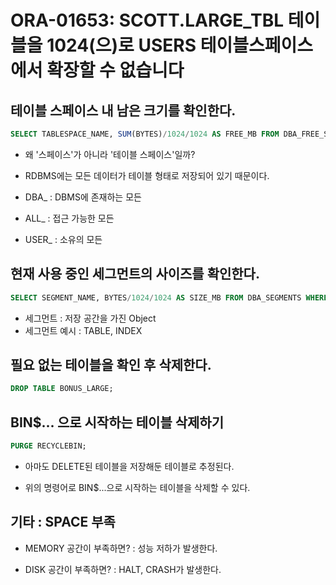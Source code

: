 # ORA-01653: SCOTT.LARGE_TBL 테이블을 1024(으)로 USERS 테이블스페이스에서 확장할 수 없습니다

## 테이블 스페이스 내 남은 크기를 확인한다. 

```SQL
SELECT TABLESPACE_NAME, SUM(BYTES)/1024/1024 AS FREE_MB FROM DBA_FREE_SPACE GROUP BY TABLESPACE_NAME;
```

- 왜 '스페이스'가 아니라 '테이블 스페이스'일까?
- RDBMS에는 모든 데이터가 테이블 형태로 저장되어 있기 때문이다.

- DBA_ : DBMS에 존재하는 모든
- ALL_ : 접근 가능한 모든
- USER_ : 소유의 모든


## 현재 사용 중인 세그먼트의 사이즈를 확인한다. 

```SQL
SELECT SEGMENT_NAME, BYTES/1024/1024 AS SIZE_MB FROM DBA_SEGMENTS WHERE TABLESPACE_NAME = 'USERS'ORDER BY 2 DESC;
```

- 세그먼트 : 저장 공간을 가진 Object
- 세그먼트 예시 : TABLE, INDEX


## 필요 없는 테이블을 확인 후 삭제한다. 


```SQL
DROP TABLE BONUS_LARGE;
```


## BIN$... 으로 시작하는 테이블 삭제하기

```SQL
PURGE RECYCLEBIN;
```

- 아마도 DELETE된 테이블을 저장해둔 테이블로 추정된다. 

- 위의 명령어로 BIN$...으로 시작하는 테이블을 삭제할 수 있다. 


## 기타 : SPACE 부족

- MEMORY 공간이 부족하면? : 성능 저하가 발생한다.

- DISK 공간이 부족하면? : HALT, CRASH가 발생한다. 
